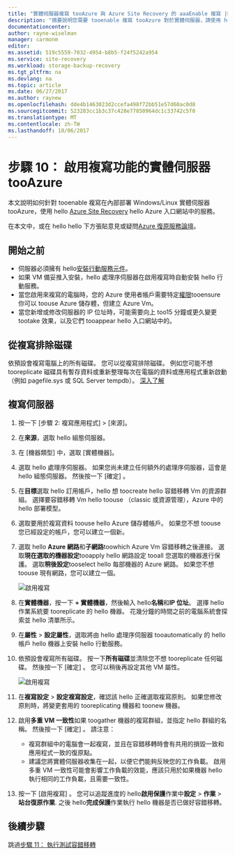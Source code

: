```yaml
---
title: "實體伺服器複寫 tooAzure 與 Azure Site Recovery 的 aaaEnable 複寫 |Microsoft 文件"
description: "摘要說明您需要 tooenable 複寫 tooAzure 對於實體伺服器，請使用 hello Azure Site Recovery 服務的 hello 步驟"
documentationcenter: 
author: rayne-wiselman
manager: carmonm
editor: 
ms.assetid: 519c5559-7032-4954-b8b5-f24f5242a954
ms.service: site-recovery
ms.workload: storage-backup-recovery
ms.tgt_pltfrm: na
ms.devlang: na
ms.topic: article
ms.date: 06/27/2017
ms.author: raynew
ms.openlocfilehash: dde4b1463023d2ccefa498f72bb51e57d60ac0d8
ms.sourcegitcommit: 523283cc1b3c37c428e77850964dc1c33742c5f0
ms.translationtype: MT
ms.contentlocale: zh-TW
ms.lasthandoff: 10/06/2017
---
```

# <a name="step-10-enable-replication-for-physical-servers-tooazure"></a>步驟 10： 啟用複寫功能的實體伺服器 tooAzure


本文說明如何針對 tooenable 複寫在內部部署 Windows/Linux 實體伺服器 tooAzure，使用 hello [Azure Site Recovery](site-recovery-overview.md) hello Azure 入口網站中的服務。

在本文中，或在 hello hello 下方張貼意見或疑問[Azure 復原服務論壇](https://social.msdn.microsoft.com/forums/azure/home?forum=hypervrecovmgr)。


## <a name="before-you-start"></a>開始之前

- 伺服器必須擁有 hello[安裝行動服務元件](physical-walkthrough-install-mobility.md)。
- 如果 VM 備妥推入安裝，hello 處理序伺服器在啟用複寫時自動安裝 hello 行動服務。
- 當您啟用來複寫的電腦時，您的 Azure 使用者帳戶需要特定[權限](site-recovery-role-based-linked-access-control.md#permissions-required-to-enable-replication-for-new-virtual-machines)tooensure 你可以 toouse Azure 儲存體，但建立 Azure Vm。
- 當您新增或修改伺服器的 IP 位址時，可能需要向上 too15 分鐘或更久變更 tootake 效果，以及它們 tooappear hello 入口網站中的。


## <a name="exclude-disks-from-replication"></a>從複寫排除磁碟

依預設會複寫電腦上的所有磁碟。 您可以從複寫排除磁碟。 例如您可能不想 tooreplicate 磁碟具有暫存資料或重新整理每次在電腦的資料或應用程式重新啟動 （例如 pagefile.sys 或 SQL Server tempdb）。 [深入了解](site-recovery-exclude-disk.md)

## <a name="replicate-servers"></a>複寫伺服器

1. 按一下 [步驟 2: 複寫應用程式]  >  [來源]。
2. 在**來源**，選取 hello 組態伺服器。
3. 在 [機器類型] 中，選取 [實體機器]。
4. 選取 hello 處理序伺服器。 如果您尚未建立任何額外的處理序伺服器，這會是 hello 組態伺服器。 然後按一下 [確定] 。
5. 在**目標**選取 hello 訂用帳戶，hello 想 toocreate hello 容錯移轉 Vm 的資源群組。 選擇要容錯移轉 Vm hello toouse （classic 或資源管理），Azure 中的 hello 部署模型。
6. 選取要用於複寫資料 toouse hello Azure 儲存體帳戶。 如果您不想 toouse 您已經設定的帳戶，您可以建立一個新。
7. 選取 hello **Azure 網路**和**子網路**toowhich Azure Vm 容錯移轉之後連接。 選取**現在選取的機器設定**tooapply hello 網路設定 tooall 您選取的機器進行保護。 選取**稍後設定**tooselect hello 每部機器的 Azure 網路。 如果您不想 toouse 現有網路，您可以建立一個。

    ![啟用複寫](./media/physical-walkthrough-enable-replication/targetsettings.png)

8. 在**實體機器**，按一下  **+ 實體機器**，然後輸入 hello**名稱**和**IP 位址**。 選擇 hello 作業系統要 tooreplicate 的 hello 機器。 花幾分鐘的時間之前的電腦系統會探索並 hello 清單所示。
9. 在**屬性** > **設定屬性**，選取將由 hello 處理序伺服器 tooautomatically 的 hello 帳戶 hello 機器上安裝 hello 行動服務。
10. 依預設會複寫所有磁碟。 按一下**所有磁碟**並清除您不想 tooreplicate 任何磁碟。 然後按一下 [確定] 。 您可以稍後再設定其他 VM 屬性。

    ![啟用複寫](./media/physical-walkthrough-enable-replication/enable-replication6.png)
11. 在**複寫設定** > **設定複寫設定**，確認該 hello 正確選取複寫原則。 如果您修改原則時，將變更套用的 tooreplicating 機器和 toonew 機器。
12. 啟用**多重 VM 一致性**如果 toogather 機器的複寫群組，並指定 hello 群組的名稱。 然後按一下 [確定] 。 請注意：

    * 複寫群組中的電腦會一起複寫，並且在容錯移轉時會有共用的損毀一致和應用程式一致的復原點。
    * 建議您將實體伺服器收集在一起，以便它們能夠反映您的工作負載。 啟用多重 VM 一致性可能會影響工作負載的效能，應該只用於如果機器 hello 執行相同的工作負載，且需要一致性。

13. 按一下 [啟用複寫] 。 您可以追蹤進度的 hello**啟用保護**作業中**設定** > **作業** > **站台復原作業**. 之後 hello**完成保護**作業執行 hello 機器是否已做好容錯移轉。

## <a name="next-steps"></a>後續步驟

跳過[步驟 11： 執行測試容錯移轉](physical-walkthrough-test-failover.md)
